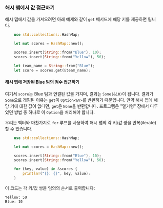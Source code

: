 ### 해시 맵에서 값 접근하기

해시 맵에서 값을 가져오려면 아래 예제와 같이 `get` 메서드에 해당 키를 제공하면 됩니다.

```rust
    use std::collections::HashMap;

    let mut scores = HashMap::new();

    scores.insert(String::from("Blue"), 10);
    scores.insert(String::from("Yellow"), 50);

    let team_name = String::from("Blue");
    let score = scores.get(&team_name);
```

#### 해시 맵에 저장된 Blue 팀의 점수 접근하기

여기서 `score`는 Blue 팀과 연결된 값을 가지며, 결과는 `Some(&10)`이 됩니다. 결과가 `Some`으로 래핑된 이유는 `get`이 `Option<&V>`를 반환하기 때문입니다. 만약 해시 맵에 해당 키에 대한 값이 없다면, `get`은 `None`을 반환합니다. 프로그램은 "열거형" 장에서 다루었던 방법 중 하나로 이 `Option`을 처리해야 합니다.

우리는 벡터와 마찬가지로 `for` 루프를 사용하여 해시 맵의 각 키/값 쌍을 반복(iterate)할 수 있습니다.

```rust
    use std::collections::HashMap;

    let mut scores = HashMap::new();

    scores.insert(String::from("Blue"), 10);
    scores.insert(String::from("Yellow"), 50);

    for (key, value) in &scores {
        println!("{}: {}", key, value);
    }
```

이 코드는 각 키/값 쌍을 임의의 순서로 출력합니다:

```text
Yellow: 50
Blue: 10